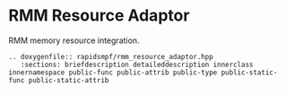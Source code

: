 # RMM Resource Adaptor

RMM memory resource integration.

```{eval-rst}
.. doxygenfile:: rapidsmpf/rmm_resource_adaptor.hpp
   :sections: briefdescription detaileddescription innerclass innernamespace public-func public-attrib public-type public-static-func public-static-attrib
```
